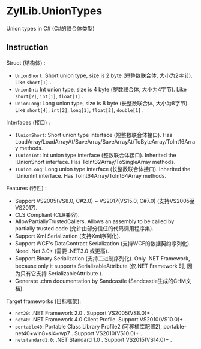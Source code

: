 # ZylLib.UnionTypes
Union types in C# (C#的联合体类型)

## Instruction

Struct (结构体) :

* `UnionShort`: Short union type, size is 2 byte (短整数联合体, 大小为2字节). Like `short[1]` .
* `UnionInt`: Int union type, size is 4 byte (整数联合体, 大小为4字节). Like `short[2]`, `int[1]`, `float[1]` .
* `UnionLong`: Long union type, size is 8 byte (长整数联合体, 大小为8字节). Like `short[4]`, `int[2]`, `long[1]`, `float[2]`, `double[1]` .

Interfaces (接口) :

* `IUnionShort`: Short union type interface (短整数联合体接口). Has LoadArray/LoadArrayAt/SaveArray/SaveArrayAt/ToByteArray/ToInt16Array methods.
* `IUnionInt`: Int union type interface (整数联合体接口). Inherited the IUnionShort interface. Has ToInt32Array/ToSingleArray methods.
* `IUnionLong`: Long union type interface (长整数联合体接口). Inherited the IUnionInt interface. Has ToInt64Array/ToInt64Array methods.

Features (特性) :

* Support VS2005(VS8.0, C#2.0) ~ VS2017(VS15.0, C#7.0) (支持VS2005至VS2017).
* CLS Compliant (CLR兼容).
* AllowPartiallyTrustedCallers. Allows an assembly to be called by partially trusted code (允许由部分信任的代码调用程序集).
* Support Xml Serialization (支持Xml序列化).
* Support WCF's DataContract Serialization (支持WCF的数据契约序列化). Need .Net 3.0+ (需要 .NET3.0 或更高).
* Support Binary Serialization (支持二进制序列化). Only .NET Framework, because only it supports SerializableAttribute (仅.NET Framework 时, 因为只有它支持 SerializableAttribute ).
* Generate .chm documentation by Sandcastle (Sandcastle生成的CHM文档).

Target frameworks (目标框架):

* `net20`: .NET Framework 2.0 . Support VS2005(VS8.0)+ .
* `net40`: .NET Framework 4.0 Client Profile. Support VS2010(VS10.0)+ .
* `portable40`: Portable Class Library Profile2 (可移植库配置2), portable-net40+win8+sl4+wp7 . Support VS2010(VS10.0)+ .
* `netstandard1.0`: .NET Standard 1.0 . Support VS2015(VS14.0)+ .
